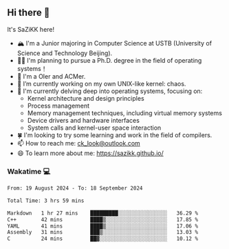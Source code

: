 ## Hi there 👋

It's SaZiKK here!

- 🏔️ I'm a Junior majoring in Computer Science  at USTB (University of Science and Technology Beijing).
- 🧑‍🎓 I'm planning to pursue a Ph.D. degree in the field of operating systems！
- 🚀 I'm a OIer and ACMer.
- 🔭 I’m currently working on my own UNIX-like kernel: chaos.
- 🌱 I'm currently delving deep into operating systems, focusing on:
  - Kernel architecture and design principles
  - Process management
  - Memory management techniques, including virtual memory systems
  - Device drivers and hardware interfaces
  - System calls and kernel-user space interaction
- 🍀 I'm looking to try some learning and work in the field of compilers.
- 📫 How to reach me: ck_look@outlook.com
- 😄 To learn more about me: https://sazikk.github.io/

  
<!--
**SaZiKK/SaZiKK** is a ✨ _special_ ✨ repository because its `README.md` (this file) appears on your GitHub profile.

Here are some ideas to get you started:

- 🔭 I’m currently working on ...
- 🌱 I’m currently learning ...
- 👯 I’m looking to collaborate on ...
- 🤔 I’m looking for help with ...
- 💬 Ask me about ...
- 📫 How to reach me: ...
- 😄 Pronouns: ...
- ⚡ Fun fact: ...
-->

### Wakatime 💻

<!--START_SECTION:waka-->

```txt
From: 19 August 2024 - To: 18 September 2024

Total Time: 3 hrs 59 mins

Markdown   1 hr 27 mins    █████████░░░░░░░░░░░░░░░░   36.29 %
C++        42 mins         ████▒░░░░░░░░░░░░░░░░░░░░   17.85 %
YAML       41 mins         ████▒░░░░░░░░░░░░░░░░░░░░   17.06 %
Assembly   31 mins         ███▒░░░░░░░░░░░░░░░░░░░░░   13.03 %
C          24 mins         ██▓░░░░░░░░░░░░░░░░░░░░░░   10.12 %
```

<!--END_SECTION:waka-->
